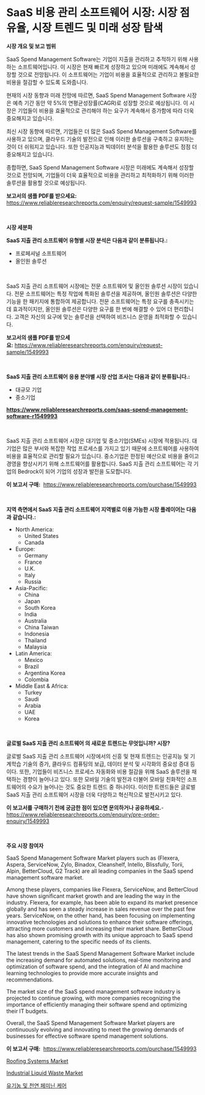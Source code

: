<p><h1>SaaS 비용 관리 소프트웨어 시장: 시장 점유율, 시장 트렌드 및 미래 성장 탐색</h1></p><p><strong>시장 개요 및 보고 범위</strong></p>
<p><p>SaaS Spend Management Software는 기업이 지출을 관리하고 추적하기 위해 사용하는 소프트웨어입니다. 이 시장은 현재 빠르게 성장하고 있으며 미래에도 계속해서 성장할 것으로 전망됩니다. 이 소프트웨어는 기업이 비용을 효율적으로 관리하고 불필요한 비용을 절감할 수 있도록 도와줍니다.</p><p>현재의 시장 동향과 미래 전망에 따르면, SaaS Spend Management Software 시장은 예측 기간 동안 약 5%의 연평균성장률(CAGR)로 성장할 것으로 예상됩니다. 이 시장은 기업들이 비용을 효율적으로 관리해야 하는 요구가 계속해서 증가함에 따라 더욱 중요해지고 있습니다.</p><p>최신 시장 동향에 따르면, 기업들은 더 많은 SaaS Spend Management Software를 사용하고 있으며, 클라우드 기술의 발전으로 인해 이러한 솔루션을 구축하고 유지하는 것이 더 쉬워지고 있습니다. 또한 인공지능과 빅데이터 분석을 활용한 솔루션도 점점 더 중요해지고 있습니다.</p><p>종합하면, SaaS Spend Management Software 시장은 미래에도 계속해서 성장할 것으로 전망되며, 기업들이 더욱 효율적으로 비용을 관리하고 최적화하기 위해 이러한 솔루션을 활용할 것으로 예상됩니다.</p></p>
<p><strong>보고서의 샘플 PDF를 받으세요:</strong> <a href="https://www.reliableresearchreports.com/enquiry/request-sample/1549993">https://www.reliableresearchreports.com/enquiry/request-sample/1549993</a></p>
<p>&nbsp;</p>
<p><strong>시장 세분화</strong></p>
<p><strong>SaaS 지출 관리 소프트웨어 유형별 시장 분석은 다음과 같이 분류됩니다.:</strong></p>
<p><ul><li>프로페셔널 소프트웨어</li><li>올인원 솔루션</li></ul></p>
<p>&nbsp;</p>
<p><p>SaaS 지출 관리 소프트웨어 시장에는 전문 소프트웨어 및 올인원 솔루션 시장이 있습니다. 전문 소프트웨어는 특정 작업에 특화된 솔루션을 제공하며, 올인원 솔루션은 다양한 기능을 한 패키지에 통합하여 제공합니다. 전문 소프트웨어는 특정 요구를 충족시키는 데 효과적이지만, 올인원 솔루션은 다양한 요구를 한 번에 해결할 수 있어 더 편리합니다. 고객은 자신의 요구에 맞는 솔루션을 선택하여 비즈니스 운영을 최적화할 수 있습니다.</p></p>
<p><strong>보고서의 샘플 PDF를 받으세요:</strong>&nbsp;<a href="https://www.reliableresearchreports.com/enquiry/request-sample/1549993">https://www.reliableresearchreports.com/enquiry/request-sample/1549993</a></p>
<p>&nbsp;</p>
<p><strong> SaaS 지출 관리 소프트웨어 응용 분야별 시장 산업 조사는 다음과 같이 분류됩니다.:</strong></p>
<p><ul><li>대규모 기업</li><li>중소기업</li></ul></p>
<p><strong><a href="https://www.reliableresearchreports.com/saas-spend-management-software-r1549993">https://www.reliableresearchreports.com/saas-spend-management-software-r1549993</a></strong></p>
<p>&nbsp;</p>
<p><p>SaaS 지출 관리 소프트웨어 시장은 대기업 및 중소기업(SMEs) 시장에 적용됩니다. 대기업은 많은 부서와 복잡한 작업 프로세스를 가지고 있기 때문에 소프트웨어를 사용하여 비용을 효율적으로 관리할 필요가 있습니다. 중소기업은 한정된 예산으로 비용을 줄이고 경영을 향상시키기 위해 소프트웨어를 활용합니다. SaaS 지출 관리 소프트웨어는 각 기업의 Bedrock이 되어 기업의 성장과 발전을 도모합니다.</p></p>
<p><strong>이 보고서 구매:</strong>&nbsp; <a href="https://www.reliableresearchreports.com/purchase/1549993">https://www.reliableresearchreports.com/purchase/1549993</a></p>
<p>&nbsp;</p>
<p><strong>지역 측면에서 SaaS 지출 관리 소프트웨어 지역별로 이용 가능한 시장 플레이어는 다음과 같습니다.:</strong></p>
<p><ul>
    <li>
        North America:
        <ul>
            <li>United States</li>
            <li>Canada</li>
        </ul>
    </li>
    <li>
        Europe:
        <ul>
            <li>Germany</li>
            <li>France</li>
            <li>U.K.</li>
            <li>Italy</li>
            <li>Russia</li>
        </ul>
    </li>
    <li>
        Asia-Pacific:
        <ul>
            <li>China</li>
            <li>Japan</li>
            <li>South Korea</li>
            <li>India</li>
            <li>Australia</li>
            <li>China Taiwan</li>
            <li>Indonesia</li>
            <li>Thailand</li>
            <li>Malaysia</li>
        </ul>
    </li>
    <li>
        Latin America:
        <ul>
            <li>Mexico</li>
            <li>Brazil</li>
            <li>Argentina Korea</li>
            <li>Colombia</li>
        </ul>
    </li>
    <li>
        Middle East & Africa:
        <ul>
            <li>Turkey</li>
            <li>Saudi</li>
            <li>Arabia</li>
            <li>UAE</li>
            <li>Korea</li>
        </ul>
    </li>
    </ul></p>
<p>&nbsp;</p>
<p><strong>글로벌 SaaS 지출 관리 소프트웨어 의 새로운 트렌드는 무엇입니까? 시장?</strong></p>
<p><p>글로벌 SaaS 지출 관리 소프트웨어 시장에서의 신흥 및 현재 트렌드는 인공지능 및 기계학습 기술의 증가, 클라우드 컴퓨팅의 보급, 데이터 분석 및 시각화의 중요성 증대 등이다. 또한, 기업들이 비즈니스 프로세스 자동화와 비용 절감을 위해 SaaS 솔루션을 채택하는 경향이 늘어나고 있다. 또한 모바일 기술의 발전과 더불어 모바일 친화적인 소프트웨어의 수요가 늘어나는 것도 중요한 트렌드 중 하나이다. 이러한 트렌드들은 글로벌 SaaS 지출 관리 소프트웨어 시장을 더욱 다양하고 혁신적으로 발전시키고 있다.</p></p>
<p><strong>이 보고서를 구매하기 전에 궁금한 점이 있으면 문의하거나 공유하세요.</strong>- <a href="https://www.reliableresearchreports.com/enquiry/pre-order-enquiry/1549993">https://www.reliableresearchreports.com/enquiry/pre-order-enquiry/1549993</a></p>
<p>&nbsp;</p>
<p><strong>주요 시장 참여자</strong></p>
<p><p>SaaS Spend Management Software Market players such as (Flexera, Aspera, ServiceNow, Zylo, Binadox, Cleanshelf, Intello, Blissfully, Torii, Alpin, BetterCloud, G2 Track) are all leading companies in the SaaS spend management software market.</p><p>Among these players, companies like Flexera, ServiceNow, and BetterCloud have shown significant market growth and are leading the way in the industry. Flexera, for example, has been able to expand its market presence globally and has seen a steady increase in sales revenue over the past few years. ServiceNow, on the other hand, has been focusing on implementing innovative technologies and solutions to enhance their software offerings, attracting more customers and increasing their market share. BetterCloud has also shown promising growth with its unique approach to SaaS spend management, catering to the specific needs of its clients.</p><p>The latest trends in the SaaS Spend Management Software Market include the increasing demand for automated solutions, real-time monitoring and optimization of software spend, and the integration of AI and machine learning technologies to provide more accurate insights and recommendations.</p><p>The market size of the SaaS spend management software industry is projected to continue growing, with more companies recognizing the importance of efficiently managing their software spend and optimizing their IT budgets.</p><p>Overall, the SaaS Spend Management Software Market players are continuously evolving and innovating to meet the growing demands of businesses for effective software spend management solutions.</p></p>
<p><strong>이 보고서 구매:</strong>&nbsp;&nbsp;<a href="https://www.reliableresearchreports.com/purchase/1549993">https://www.reliableresearchreports.com/purchase/1549993</a></p>
<p><p><a href="https://simplistic-meeting-7ee.notion.site/Roofing-Systems-Market-Research-Report-Provides-thorough-Industry-Overview-which-offers-an-In-Depth-ec0a6278d76e42b1a740298ca605aa3a">Roofing Systems Market</a></p><p><a href="https://eight-handstand-8fb.notion.site/Industrial-Liquid-Waste-Market-Challenges-Opportunities-and-Growth-Drivers-and-Major-Market-Playe-ff6c9dd1beb14d8991cc9c55a709e44b">Industrial Liquid Waste Market</a></p><p><a href="https://github.com/iansanftyord09878/Market-Research-Report-List-1/blob/main/471771716934.md">유기농 및 천연 페미닌 케어</a></p></p>